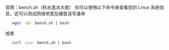 官网：bench.sh（秋水逸冰大佬）
你可以使用以下命令来查看您的 Linux 系统信息，还可以测试网络带宽及硬盘读写速率
```bash
   wget -qO- bench.sh | bash
```
或者
```bash
   curl -Lso- bench.sh | bash
```
